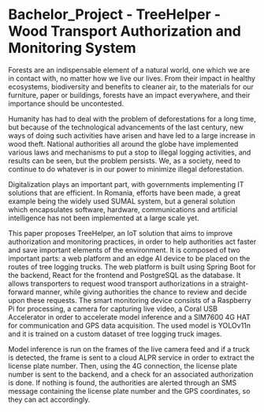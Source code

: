 # Bachelor_Project - TreeHelper - Wood Transport Authorization and Monitoring System


Forests are an indispensable element of a natural world, one which we are in contact with, no matter how we live our lives. From their impact in healthy ecosystems, biodiversity and benefits to cleaner air, to the materials for our furniture, paper or buildings, forests have an impact everywhere, and their importance should be uncontested.

Humanity has had to deal with the problem of deforestations for a long time, but because of the technological advancements of the last century, new ways of doing such activities have arisen and have led to a large increase in wood theft. National authorities all around the globe have implemented various laws and mechanisms to put a stop to illegal logging activities, and results can be seen, but the problem persists. We, as a society, need to continue to do whatever is in our power to minimize illegal deforestation.

Digitalization plays an important part, with governments implementing IT solutions that are efficient. In Romania, efforts have been made, a great example being the widely used SUMAL system, but a general solution which encapsulates software, hardware, communications and artificial intelligence has not been implemented at a large scale yet.

This paper proposes TreeHelper, an IoT solution that aims to improve authorization and monitoring practices, in order to help authorities act faster and save important elements of the environment. It is composed of two important parts: a web platform and an edge AI device to be placed on the routes of tree logging trucks. The web platform is built using Spring Boot for the backend, React for the frontend and PostgreSQL as the database. It allows transporters to request wood transport authorizations in a straight-forward manner, while giving authorities the chance to review and decide upon these requests. The smart monitoring device consists of a Raspberry Pi for processing, a camera for capturing live video, a Coral USB Accelerator in order to accelerate model inference and a SIM7600 4G HAT for communication and GPS data acquisition. The used model is YOLOv11n and it is trained on a custom dataset of tree logging truck images.

Model inference is run on the frames of the live camera feed and if a truck is detected, the frame is sent to a cloud ALPR service in order to extract the license plate number. Then, using the 4G connection, the license plate number is sent to the backend, and a check for an associated authorization is done. If nothing is found, the authorities are alerted through an SMS message containing the license plate number and the GPS coordinates, so they can act accordingly.




